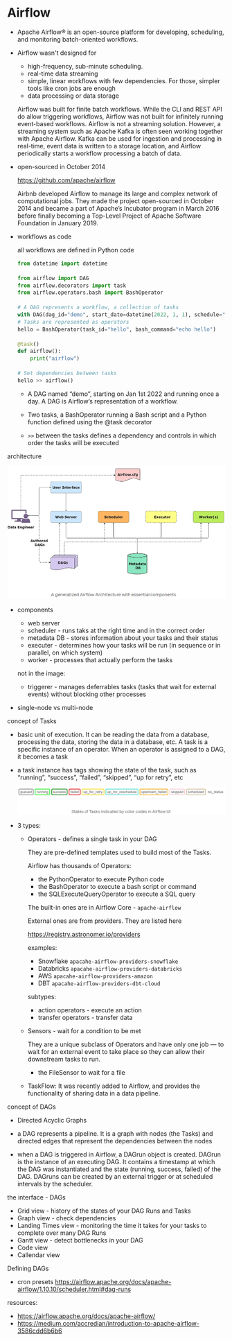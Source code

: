 # Airflow

* Apache Airflow® is an open-source platform for developing, scheduling, and monitoring batch-oriented workflows.

* Airflow wasn't designed for
    * high-frequency, sub-minute scheduling.
    * real-time data streaming
    * simple, linear workflows with few dependencies. For those, simpler tools like cron jobs are enough
    * data processing or data storage

    Airflow was built for finite batch workflows. While the CLI and REST API do allow triggering workflows, Airflow was not built for infinitely running event-based workflows. Airflow is not a streaming solution. However, a streaming system such as Apache Kafka is often seen working together with Apache Airflow. Kafka can be used for ingestion and processing in real-time, event data is written to a storage location, and Airflow periodically starts a workflow processing a batch of data.

* open-sourced in October 2014

    https://github.com/apache/airflow

    Airbnb developed Airflow to manage its large and complex network of computational jobs. They made the project open-sourced in October 2014 and became a part of Apache’s Incubator program in March 2016 before finally becoming a Top-Level Project of Apache Software Foundation in January 2019.

* workflows as code

    all workflows are defined in Python code

    ```python
    from datetime import datetime

    from airflow import DAG
    from airflow.decorators import task
    from airflow.operators.bash import BashOperator

    # A DAG represents a workflow, a collection of tasks
    with DAG(dag_id="demo", start_date=datetime(2022, 1, 1), schedule="0 0 * * *") as dag:
    # Tasks are represented as operators
    hello = BashOperator(task_id="hello", bash_command="echo hello")

    @task()
    def airflow():
        print("airflow")

    # Set dependencies between tasks
    hello >> airflow()
    ```

    * A DAG named “demo”, starting on Jan 1st 2022 and running once a day. A DAG is Airflow’s representation of a workflow.

    * Two tasks, a BashOperator running a Bash script and a Python function defined using the @task decorator

    * `>>` between the tasks defines a dependency and controls in which order the tasks will be executed

architecture

![](img/2024-12-18-11-45-55.png)
* components
    * web server
    * scheduler - runs taks at the right time and in the correct order
    * metadata DB - stores information about your tasks and their status
    * executer - determines how your tasks will be run (in sequence or in parallel, on which system)
    * worker - processes that actually perform the tasks

    not in the image:
    * triggerer - manages deferrables tasks (tasks that wait for external events) without blocking other processes
* single-node vs multi-node

concept of Tasks
* basic unit of execution. It can be reading the data from a database, processing the data, storing the data in a database, etc. A task is a specific instance of an operator. When an operator is assigned to a DAG, it becomes a task
* a task instance has tags showing the state of the task, such as “running”, “success”, “failed”, “skipped”, “up for retry”, etc

    ![](img/2024-12-18-10-50-30.png)

* 3 types:
	* Operators - defines a single task in your DAG
    
        They are pre-defined templates used to build most of the Tasks.

        Airflow has thousands of Operators:
        * the PythonOperator to execute Python code
        * the BashOperator to execute a bash script or command
        * the SQLExecuteQueryOperator to execute a SQL query

        The built-in ones are in Airflow Core - `apache-airflow`

        External ones are from providers. They are listed here

        https://registry.astronomer.io/providers

        examples:
        * Snowflake `apacahe-airflow-providers-snowflake`
        * Databricks `apacahe-airflow-providers-databricks`
        * AWS `apacahe-airflow-providers-amazon`
        * DBT `apacahe-airflow-providers-dbt-cloud`

        subtypes:
        * action operators - execute an action
        * transfer operators - transfer data

	* Sensors - wait for a condition to be met

        They are a unique subclass of Operators and have only one job — to wait for an external event to take place so they can allow their downstream tasks to run.

        * the FileSensor to wait for a file
	* TaskFlow: It was recently added to Airflow, and provides the functionality of sharing data in a data pipeline.

concept of DAGs
* Directed Acyclic Graphs
* a DAG represents a pipeline. It is a graph with nodes (the Tasks) and directed edges that represent the dependencies between the nodes

* when a DAG is triggered in Airflow, a DAGrun object is created. DAGrun is the instance of an executing DAG. It contains a timestamp at which the DAG was instantiated and the state (running, success, failed) of the DAG. DAGruns can be created by an external trigger or at scheduled intervals by the scheduler.

the interface - DAGs
* Grid view - history of the states of your DAG Runs and Tasks
* Graph view - check dependencies
* Landing Times view - monitoring the time it takes for your tasks to complete over many DAG Runs
* Gantt view - detect bottlenecks in your DAG
* Code view
* Callendar view

Defining DAGs
* cron presets https://airflow.apache.org/docs/apache-airflow/1.10.10/scheduler.html#dag-runs

resources:
* https://airflow.apache.org/docs/apache-airflow/
* https://medium.com/accredian/introduction-to-apache-airflow-3586cdd6b6b6